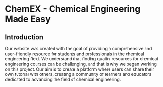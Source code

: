 # ChemEX - Chemical Engineering Made Easy
## Introduction
Our website was created with the goal of providing a comprehensive and user-friendly resource for students and professionals in the chemical engineering field. We understand that finding quality resources for chemical engineering courses can be challenging, and that is why we began working on this project. Our aim is to create a platform where users can share their own tutorial with others, creating a community of learners and educators dedicated to advancing the field of chemical engineering. 
